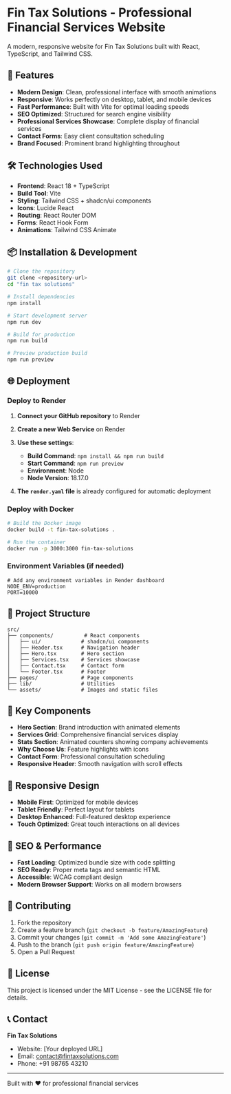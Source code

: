 # Fin Tax Solutions - Professional Financial Services Website

A modern, responsive website for Fin Tax Solutions built with React, TypeScript, and Tailwind CSS.

## 🚀 Features

- **Modern Design**: Clean, professional interface with smooth animations
- **Responsive**: Works perfectly on desktop, tablet, and mobile devices
- **Fast Performance**: Built with Vite for optimal loading speeds
- **SEO Optimized**: Structured for search engine visibility
- **Professional Services Showcase**: Complete display of financial services
- **Contact Forms**: Easy client consultation scheduling
- **Brand Focused**: Prominent brand highlighting throughout

## 🛠️ Technologies Used

- **Frontend**: React 18 + TypeScript
- **Build Tool**: Vite
- **Styling**: Tailwind CSS + shadcn/ui components
- **Icons**: Lucide React
- **Routing**: React Router DOM
- **Forms**: React Hook Form
- **Animations**: Tailwind CSS Animate

## 📦 Installation & Development

```bash
# Clone the repository
git clone <repository-url>
cd "fin tax solutions"

# Install dependencies
npm install

# Start development server
npm run dev

# Build for production
npm run build

# Preview production build
npm run preview
```

## 🌐 Deployment

### Deploy to Render

1. **Connect your GitHub repository** to Render
2. **Create a new Web Service** on Render
3. **Use these settings**:
   - **Build Command**: `npm install && npm run build`
   - **Start Command**: `npm run preview`
   - **Environment**: Node
   - **Node Version**: 18.17.0

4. **The `render.yaml` file** is already configured for automatic deployment

### Deploy with Docker

```bash
# Build the Docker image
docker build -t fin-tax-solutions .

# Run the container
docker run -p 3000:3000 fin-tax-solutions
```

### Environment Variables (if needed)

```env
# Add any environment variables in Render dashboard
NODE_ENV=production
PORT=10000
```

## 📁 Project Structure

```
src/
├── components/          # React components
│   ├── ui/             # shadcn/ui components
│   ├── Header.tsx      # Navigation header
│   ├── Hero.tsx        # Hero section
│   ├── Services.tsx    # Services showcase
│   ├── Contact.tsx     # Contact form
│   └── Footer.tsx      # Footer
├── pages/              # Page components
├── lib/                # Utilities
└── assets/             # Images and static files
```

## 🎨 Key Components

- **Hero Section**: Brand introduction with animated elements
- **Services Grid**: Comprehensive financial services display
- **Stats Section**: Animated counters showing company achievements
- **Why Choose Us**: Feature highlights with icons
- **Contact Form**: Professional consultation scheduling
- **Responsive Header**: Smooth navigation with scroll effects

## 📱 Responsive Design

- **Mobile First**: Optimized for mobile devices
- **Tablet Friendly**: Perfect layout for tablets
- **Desktop Enhanced**: Full-featured desktop experience
- **Touch Optimized**: Great touch interactions on all devices

## 🎯 SEO & Performance

- **Fast Loading**: Optimized bundle size with code splitting
- **SEO Ready**: Proper meta tags and semantic HTML
- **Accessible**: WCAG compliant design
- **Modern Browser Support**: Works on all modern browsers

## 🤝 Contributing

1. Fork the repository
2. Create a feature branch (`git checkout -b feature/AmazingFeature`)
3. Commit your changes (`git commit -m 'Add some AmazingFeature'`)
4. Push to the branch (`git push origin feature/AmazingFeature`)
5. Open a Pull Request

## 📄 License

This project is licensed under the MIT License - see the LICENSE file for details.

## 📞 Contact

**Fin Tax Solutions**
- Website: [Your deployed URL]
- Email: contact@fintaxsolutions.com
- Phone: +91 98765 43210

---

Built with ❤️ for professional financial services
